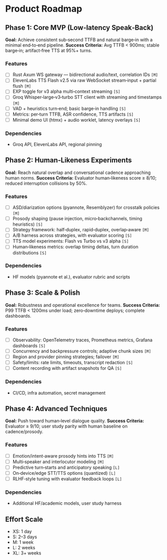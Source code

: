 # Product Roadmap

## Phase 1: Core MVP (Low‑latency Speak‑Back)

**Goal:** Achieve consistent sub‑second TTFB and natural barge‑in with a minimal end‑to‑end pipeline.
**Success Criteria:** Avg TTFB < 900ms; stable barge‑in; artifact‑free TTS at 95%+ turns.

### Features

- [ ] Rust Axum WS gateway — bidirectional audio/text, correlation IDs `[M]`
- [ ] ElevenLabs TTS Flash v2.5 via raw WebSocket stream‑input + partial flush `[M]`
- [ ] EXP toggle for v3 alpha multi‑context streaming `[S]`
- [ ] Groq Whisper‑large‑v3‑turbo STT client with streaming and timestamps `[M]`
- [ ] VAD + heuristics turn‑end; basic barge‑in handling `[S]`
- [ ] Metrics: per‑turn TTFB, ASR confidence, TTS artifacts `[S]`
- [ ] Minimal demo UI (htmx) + audio worklet, latency overlays `[S]`

### Dependencies

- Groq API, ElevenLabs API, regional pinning

## Phase 2: Human‑Likeness Experiments

**Goal:** Reach natural overlap and conversational cadence approaching human norms.
**Success Criteria:** Evaluator human‑likeness score ≥ 8/10; reduced interruption collisions by 50%.

### Features

- [ ] ASD/diarization options (pyannote, Resemblyzer) for crosstalk policies `[M]`
- [ ] Prosody shaping (pause injection, micro‑backchannels, timing heuristics) `[S]`
- [ ] Strategy framework: half‑duplex, rapid‑duplex, overlap‑aware `[M]`
- [ ] A/B harness across strategies, with evaluator scoring `[S]`
- [ ] TTS model experiments: Flash vs Turbo vs v3 alpha `[S]`
- [ ] Human‑likeness metrics: overlap timing deltas, turn duration distributions `[S]`

### Dependencies

- HF models (pyannote et al.), evaluator rubric and scripts

## Phase 3: Scale & Polish

**Goal:** Robustness and operational excellence for teams.
**Success Criteria:** P99 TTFB < 1200ms under load; zero‑downtime deploys; complete dashboards.

### Features

- [ ] Observability: OpenTelemetry traces, Prometheus metrics, Grafana dashboards `[S]`
- [ ] Concurrency and backpressure controls; adaptive chunk sizes `[M]`
- [ ] Region and provider pinning strategies; failover `[M]`
- [ ] Safety/limits: rate limits, timeouts, transcript redaction `[S]`
- [ ] Content recording with artifact snapshots for QA `[S]`

### Dependencies

- CI/CD, infra automation, secret management

## Phase 4: Advanced Techniques

**Goal:** Push toward human‑level dialogue quality.
**Success Criteria:** Evaluator ≥ 9/10; user study parity with human baseline on cadence/prosody.

### Features

- [ ] Emotion/intent‑aware prosody hints into TTS `[M]`
- [ ] Multi‑speaker and interlocutor modeling `[M]`
- [ ] Predictive turn‑starts and anticipatory speaking `[L]`
- [ ] On‑device/edge STT/TTS options (quantized) `[L]`
- [ ] RLHF‑style tuning with evaluator feedback loops `[L]`

### Dependencies

- Additional HF/academic models, user study harness

## Effort Scale
- XS: 1 day
- S: 2–3 days
- M: 1 week
- L: 2 weeks
- XL: 3+ weeks

